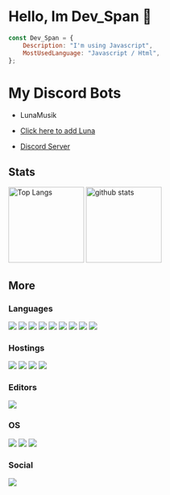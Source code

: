 <!-- You found this secret 👏 -->
<!--
    My secret things lol
    
    - I code more hours 
    - This readme.md is created using GitHub Codespaces 👀
-->

# Hello, Im Dev_Span 👏

```Javascript
const Dev_Span = {
    Description: "I'm using Javascript",
    MostUsedLanguage: "Javascript / Html",
};
```
# My Discord Bots

- LunaMusik

- [Click here to add Luna](https://discord.com/api/oauth2/authorize?client_id=723927058870304869&permissions=8&scope=bot%20applications.commands&response_type=code&redirect_uri=https%3A%2F%2Fdiscord.com%2Finvite%2FexkAV5B9ez)

- [Discord Server](https://discord.gg/exkAV5B9ez)

## Stats
<p align="left"> 
  <img alt="Top Langs" height="150px" src="https://github-readme-stats.vercel.app/api/top-langs/?username=Dev-Span&layout=compact&show_icons=true&theme=dark" />
  <img alt="github stats" height="150px" src="https://github-readme-stats.vercel.app/api?username=Dev-Span&theme=dark&show_icons=ture" />
</p>

## More

### Languages
![](https://img.shields.io/badge/Node.js-3c873a?labelColor=black&logo=node.js) 
![](https://img.shields.io/badge/JavaScript-F7DF1E?labelColor=black&logo=JavaScript)
![](https://img.shields.io/badge/HTML5-E34F26?labelColor=black&logo=HTML5)
![](https://img.shields.io/badge/CSS3-1572B6?labelColor=black&logo=CSS3)
![](https://img.shields.io/badge/Scss-CC6699?labelColor=black&logo=Sass)
![](https://img.shields.io/badge/Nuxt.js-00DC82?labelColor=black&logo=Nuxt.js)
![](https://img.shields.io/badge/Vue.js-4FC08D?labelColor=black&logo=Vue.js)
![](https://img.shields.io/badge/Next.js-000000?labelColor=black&logo=Next.js)
![](https://img.shields.io/badge/React-61DAFB?labelColor=black&logo=React)


### Hostings
![](https://img.shields.io/badge/Heroku-430098?labelColor=black&logo=Heroku) 
![](https://img.shields.io/badge/Vercel-ffffff?labelColor=black&logo=Vercel) 
![](https://img.shields.io/badge/Netlify-00C7B7?labelColor=black&logo=Netlify) 
![](https://img.shields.io/badge/Replit-667881?labelColor=black&logo=Replit) 

### Editors
![](https://img.shields.io/badge/Visual%20Studio%20Code-007ACC?labelColor=black&logo=Visual%20Studio%20Code) 

### OS
![](https://img.shields.io/badge/ChromeOS-4285F4?labelColor=black&logo=Google%20Chrome) 
![](https://img.shields.io/badge/Android-3DDC84?labelColor=black&logo=Android) 
![](https://img.shields.io/badge/Windows-0078D6?labelColor=black&logo=Windows) 

### Social
![](https://img.shields.io/badge/Discord%20(Dev_Span#8884)-5865F2?labelColor=black&logo=Discord) 
